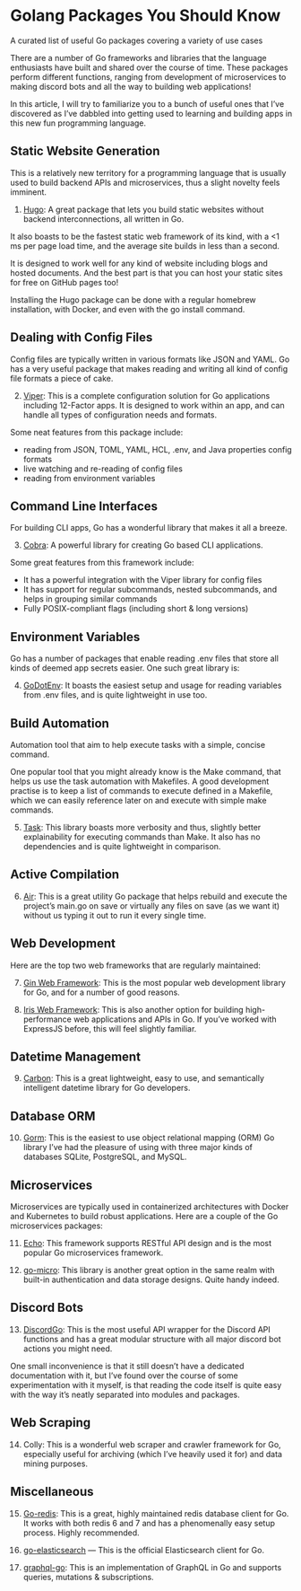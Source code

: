 # Golang Packages You Should Know

A curated list of useful Go packages covering a variety of use cases

There are a number of Go frameworks and libraries that the language enthusiasts have built and shared over the course of time.
These packages perform different functions, ranging from development of microservices to making discord bots and all the way to building web applications!

In this article, I will try to familiarize you to a bunch of useful ones that I’ve discovered as I’ve dabbled into getting used to learning and building apps in this new fun programming language.

## Static Website Generation

This is a relatively new territory for a programming language that is usually used to build backend APIs and microservices, thus a slight novelty feels imminent.

1. [Hugo](https://github.com/gohugoio/hugo): A great package that lets you build static websites without backend interconnections, all written in Go.

It also boasts to be the fastest static web framework of its kind, with a <1 ms per page load time, and the average site builds in less than a second.

It is designed to work well for any kind of website including blogs and hosted documents. And the best part is that you can host your static sites for free on GitHub pages too!

Installing the Hugo package can be done with a regular homebrew installation, with Docker, and even with the go install command.

## Dealing with Config Files

Config files are typically written in various formats like JSON and YAML. Go has a very useful package that makes reading and writing all kind of config file formats a piece of cake.

2. [Viper](https://github.com/spf13/viper): This is a complete configuration solution for Go applications including 12-Factor apps. It is designed to work within an app, and can handle all types of configuration needs and formats.

Some neat features from this package include:
- reading from JSON, TOML, YAML, HCL, .env, and Java properties config formats
- live watching and re-reading of config files
- reading from environment variables

## Command Line Interfaces
For building CLI apps, Go has a wonderful library that makes it all a breeze.

3. [Cobra](https://github.com/spf13/cobra): A powerful library for creating Go based CLI applications.

Some great features from this framework include:
- It has a powerful integration with the Viper library for config files
- It has support for regular subcommands, nested subcommands, and helps in grouping similar commands
- Fully POSIX-compliant flags (including short & long versions)

## Environment Variables
Go has a number of packages that enable reading .env files that store all kinds of deemed app secrets easier.
One such great library is:

4. [GoDotEnv](https://github.com/joho/godotenv): It boasts the easiest setup and usage for reading variables from .env files, and is quite lightweight in use too.

## Build Automation
Automation tool that aim to help execute tasks with a simple, concise command.

One popular tool that you might already know is the Make command, that helps us use the task automation with Makefiles. A good development practise is to keep a list of commands to execute defined in a Makefile, which we can easily reference later on and execute with simple make commands.

5. [Task](https://taskfile.dev/): This library boasts more verbosity and thus, slightly better explainability for executing commands than Make. It also has no dependencies and is quite lightweight in comparison.

## Active Compilation
6. [Air](https://github.com/cosmtrek/air): This is a great utility Go package that helps rebuild and execute the project’s main.go on save or virtually any files on save (as we want it) without us typing it out to run it every single time.

## Web Development
Here are the top two web frameworks that are regularly maintained:

7. [Gin Web Framework](https://gin-gonic.com/): This is the most popular web development library for Go, and for a number of good reasons.

8. [Iris Web Framework](https://www.iris-go.com/): This is also another option for building high-performance web applications and APIs in Go. If you’ve worked with ExpressJS before, this will feel slightly familiar.

## Datetime Management
9. [Carbon](https://github.com/golang-module/carbon): This is a great lightweight, easy to use, and semantically intelligent datetime library for Go developers.

## Database ORM
10. [Gorm](https://github.com/go-gorm/gorm): This is the easiest to use object relational mapping (ORM) Go library I’ve had the pleasure of using with three major kinds of databases SQLite, PostgreSQL, and MySQL.

## Microservices
Microservices are typically used in containerized architectures with Docker and Kubernetes to build robust applications. Here are a couple of the Go microservices packages:

11. [Echo](https://echo.labstack.com/guide/): This framework supports RESTful API design and is the most popular Go microservices framework.

12. [go-micro](https://github.com/go-micro/go-micro): This library is another great option in the same realm with built-in authentication and data storage designs. Quite handy indeed.

## Discord Bots
13. [DiscordGo](https://github.com/bwmarrin/discordgo): This is the most useful API wrapper for the Discord API functions and has a great modular structure with all major discord bot actions you might need.

One small inconvenience is that it still doesn’t have a dedicated documentation with it, but I’ve found over the course of some experimentation with it myself, is that reading the code itself is quite easy with the way it’s neatly separated into modules and packages.

## Web Scraping
14. Colly: This is a wonderful web scraper and crawler framework for Go, especially useful for archiving (which I’ve heavily used it for) and data mining purposes.

## Miscellaneous
15. [Go-redis](https://github.com/go-redis/redis): This is a great, highly maintained redis database client for Go. It works with both redis 6 and 7 and has a phenomenally easy setup process. Highly recommended.

16. [go-elasticsearch](https://github.com/elastic/go-elasticsearch) — This is the official Elasticsearch client for Go.

17. [graphql-go](https://github.com/graphql-go/graphql): This is an implementation of GraphQL in Go and supports queries, mutations & subscriptions.

